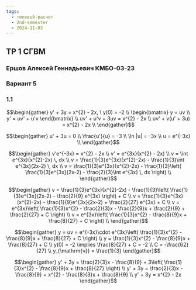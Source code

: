 ```yaml
---
tags:
  - типовой-расчет
  - 2nd-semester
  - 2024-11-03
---
```


## ТР 1 СГВМ

### Ершов Алексей Геннадьевич КМБО-03-23

### Вариант 5

### 1.1

$$\begin{gather}
y' + 3y = x^{2} - 2x, \ y(0) = -2 \\
\begin{bmatrix}
y = uv \\
y' = uv' + u'v
\end{bmatrix} \\
uv' + u'v + 3uv = x^{2} - 2x \\
uv' + v(u' + 3u) = x^{2} - 2x \\
\end{gather}$$

$$\begin{gather}
u' + 3u = 0 \\
\frac{u'}{u} = -3 \\
\ln |u| = -3x \\
u = e^{-3x} \\
\end{gather}$$

$$\begin{gather}
v'e^{-3x} = x^{2} - 2x \\
v' = e^{3x}(x^{2} - 2x) \\
v = \int e^{3x}(x^{2}-2x) \, dx \\
v = \frac{1}{3}e^{3x}(x^{2}-2x) - \frac{1}{3}\int e^{3x}(2x-2) \, dx \\
v = \frac{1}{3}e^{3x}(x^{2}-2x) - \frac{1}{3}\left( \frac{1}{3}e^{3x}(2x-2) - \frac{2}{3}\int e^{3x} \, dx \right) \\
\end{gather}$$

$$\begin{gather}
v = \frac{1}{3}e^{3x}(x^{2}-2x) - \frac{1}{3}\left( \frac{1}{3}e^{3x}(2x-2) - \frac{2}{9} e^{3x} \right) + C \\
v = \frac{1}{3}e^{3x}(x^{2}-2x) - \frac{1}{9}e^{3x}(2x-2) + \frac{2}{27} e^{3x} + C \\
v = e^{3x}\left( \frac{1}{3}x^{2} - \frac{2}{3}x - \frac{2}{9}x + \frac{2}{9} + \frac{2}{27} + C \right) \\
v = e^{3x}\left( \frac{1}{3}x^{2} - \frac{8}{9}x + \frac{8}{27} + C \right) \\
\end{gather}$$

$$\begin{gather}
y = uv = e^{-3x}\cdot e^{3x}\left( \frac{1}{3}x^{2} - \frac{8}{9}x + \frac{8}{27} + C \right) \\
y = \frac{1}{3}x^{2} - \frac{8}{9}x + \frac{8}{27} + C \\
y(0) = -2 \implies \frac{8}{27} + C = -2 \\
C = -\frac{62}{27} \\
y_{\mathrm{ч}} = \frac{1}{3} 
\end{gather}$$

$$\begin{gather}
y' + 3y = \frac{2}{3}x - \frac{8}{9} + 3\left( \frac{1}{3}x^{2} - \frac{8}{9}x + \frac{8}{27} \right) \\
y' + 3y = \frac{2}{3}x - \frac{8}{9} + x^{2} - \frac{8}{3}x + \frac{8}{9} \\
y' + 3y = x^{2} - 2x
\end{gather}$$